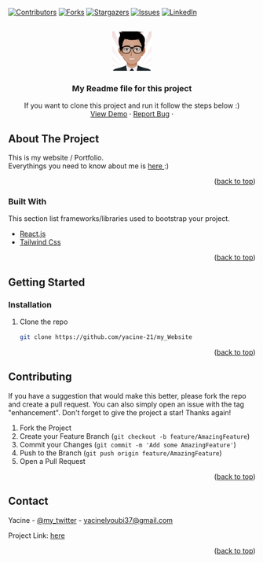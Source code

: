 <div id="top"></div>

<!-- PROJECT SHIELDS -->
<!--
*** I'm using markdown "reference style" links for readability.
*** Reference links are enclosed in brackets [ ] instead of parentheses ( ).
*** See the bottom of this document for the declaration of the reference variables
*** for contributors-url, forks-url, etc. This is an optional, concise syntax you may use.
*** https://www.markdownguide.org/basic-syntax/#reference-style-links
-->
[![Contributors][contributors-shield]][contributors-url]
[![Forks][forks-shield]][forks-url]
[![Stargazers][stars-shield]][stars-url]
[![Issues][issues-shield]][issues-url]
[![LinkedIn][linkedin-shield]][linkedin-url]



<!-- PROJECT LOGO -->
<br />
<div align="center">
  <a href="https://github.com/yacine/my_Website">
    <img src="public/images/me2.png" alt="Logo" width="80" height="80">
  </a>

  <h3 align="center">My Readme file for this project </h3>

  <p align="center">
    If you want to clone this project and run it follow the steps below :)
    <br />
    <a href="https://yacine-lyoubi-psi-eosin.vercel.app/">View Demo</a>
    ·
    <a href="https://github.com/yacine-21/my_Website/issues">Report Bug</a>
    ·
  </p>
</div>

<!-- ABOUT THE PROJECT -->
## About The Project


This is my website / Portfolio. <br>
Everythings you need to know about me is <a href="https://yacine-lyoubi-psi-eosin.vercel.app/">here </a> :)

<p align="right">(<a href="#top">back to top</a>)</p>



### Built With

This section list frameworks/libraries used to bootstrap your project.


* [React.js](https://reactjs.org/)
* [Tailwind Css](https://tailwindcss.com/)


<p align="right">(<a href="#top">back to top</a>)</p>


<!-- GETTING STARTED -->
## Getting Started

### Installation

1. Clone the repo
   ```sh
   git clone https://github.com/yacine-21/my_Website
   ```

<p align="right">(<a href="#top">back to top</a>)</p>

<!-- CONTRIBUTING -->
## Contributing

If you have a suggestion that would make this better, please fork the repo and create a pull request. You can also simply open an issue with the tag "enhancement".
Don't forget to give the project a star! Thanks again!

1. Fork the Project
2. Create your Feature Branch (`git checkout -b feature/AmazingFeature`)
3. Commit your Changes (`git commit -m 'Add some AmazingFeature'`)
4. Push to the Branch (`git push origin feature/AmazingFeature`)
5. Open a Pull Request

<p align="right">(<a href="#top">back to top</a>)</p>

<!-- CONTACT -->
## Contact

Yacine - [@my_twitter](https://twitter.com/Yacine_D_21) - yacinelyoubi37@gmail.com

Project Link: [here](https://yacine-lyoubi-psi-eosin.vercel.app/)

<p align="right">(<a href="#top">back to top</a>)</p>

<!-- MARKDOWN LINKS & IMAGES -->
<!-- https://www.markdownguide.org/basic-syntax/#reference-style-links -->
[contributors-shield]: https://img.shields.io/github/contributors/yacine-21/my_Website.svg?style=for-the-badge
[contributors-url]: https://github.com/yacine-21/my_Website/graphs/contributors
[forks-shield]: https://img.shields.io/github/forks/yacine-21/my_Website.svg?style=for-the-badge
[forks-url]: https://github.com/yacine-21/my_Website/network/members
[stars-shield]: https://img.shields.io/github/stars/yacine-21/my_Website.svg?style=for-the-badge
[stars-url]: https://github.com/yacine-21/my_Website/stargazers
[issues-shield]: https://img.shields.io/github/issues/yacine-21/my_Website.svg?style=for-the-badge
[issues-url]: https://github.com/yacine-21/my_Website/issues
[linkedin-shield]: https://img.shields.io/badge/-LinkedIn-black.svg?style=for-the-badge&logo=linkedin&colorB=555
[linkedin-url]: https://linkedin.com/in/othneildrew
[product-screenshot]: images/screenshot.png
